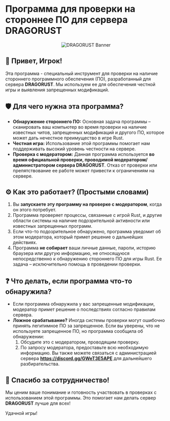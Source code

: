 # Программа для проверки на стороннее ПО для сервера DRAGORUST

<p align="center">
  <img src="https://i.postimg.cc/Gmzwf81X/banner.jpg" alt="DRAGORUST Banner">
</p>

## 👋 Привет, Игрок!

Эта программа - специальный инструмент для проверки на наличие стороннего программного обеспечения (ПО), разработанный для сервера **DRAGORUST**. Мы используем ее для обеспечения честной игры и выявления запрещенных модификаций.

## 🛡️ Для чего нужна эта программа?

*   **Обнаружение стороннего ПО:** Основная задача программы – сканировать ваш компьютер во время проверки на наличие известных читов, запрещенных модификаций и другого ПО, которое может дать нечестное преимущество в игре Rust.
*   **Честная игра:** Использование этой программы помогает нам поддерживать высокий уровень честности на сервере.
*   **Проверка с модератором:** Данная программа используется **во время официальной проверки, проводимой модератором/администратором сервера DRAGORUST**. Отказ от проверки или препятствование ее работе может привести к ограничениям на сервере.

## ⚙️ Как это работает? (Простыми словами)

1.  Вы **запускаете эту программу на проверке с модератором**, когда он этого потребует.
2.  Программа проверяет процессы, связанные с игрой Rust, и другие области системы на наличие подозрительной активности или известных запрещенных программ.
3.  Если что-то подозрительное обнаружено, программа уведомит об этом модератора, который примет решение о дальнейших действиях.
4.  Программа **не собирает** ваши личные данные, пароли, историю браузера или другую информацию, не относящуюся непосредственно к обнаружению стороннего ПО для игры Rust. Ее задача – исключительно помощь в проведении проверки.

## ❓ Что делать, если программа что-то обнаружила?

*   Если программа обнаружила у вас запрещенные модификации, модератор примет решение о последствиях согласно правилам сервера.
*   **Ложное срабатывание?** Иногда системы проверки могут ошибочно принять легитимное ПО за запрещенное. Если вы уверены, что не используете запрещенное ПО, но программа сообщила об обнаружении:
    1.  Обсудите это с модератором, проводящим проверку.
    2.  По запросу модератора, предоставьте всю необходимую информацию. Вы также можете связаться с администрацией сервера **https://discord.gg/GWeT3E5APE** для дальнейшего разбирательства.

## 🙏 Спасибо за сотрудничество!

Мы ценим ваше понимание и готовность участвовать в проверках с использованием этой программы. Это помогает нам делать сервер **DRAGORUST** лучше для всех!

Удачной игры! 

